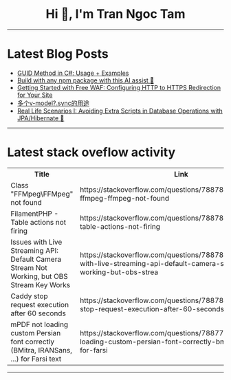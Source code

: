 <h1 align="center">Hi 👋, I'm Tran Ngoc Tam</h1>

---

# Latest Blog Posts 
<!-- BLOG-POST-LIST:START -->
- [GUID Method in C#: Usage + Examples](https://dev.to/bytehide/guid-method-in-c-usage-examples-6b1)
- [Build with any npm package with this AI assist 🦾](https://dev.to/commanddash/build-with-any-npm-package-with-this-ai-assist-11jb)
- [Getting Started with Free WAF: Configuring HTTP to HTTPS Redirection for Your Site](https://dev.to/lulu_liu_c90f973e2f954d7f/getting-started-with-free-waf-configuring-http-to-https-redirection-for-your-site-kca)
- [多个v-model?.sync的用途](https://dev.to/leoon_liang_7c64c6ceca7b4/duo-ge-v-modelsyncde-yong-tu-38gl)
- [Real Life Scenarios I: Avoiding Extra Scripts in Database Operations with JPA/Hibernate 👀](https://dev.to/agitrubard/real-life-scenarios-i-avoiding-extra-scripts-in-database-operations-with-jpahibernate-3fnn)
<!-- BLOG-POST-LIST:END -->

---

# Latest stack oveflow activity
<table>
  <tr><th>Title</th><th>Link</th></tr>
  <!-- STACKOVERFLOW:START --><tr><td>Class &quot;FFMpeg\FFMpeg&quot; not found</td><td>https://stackoverflow.com/questions/78878196/class-ffmpeg-ffmpeg-not-found</td></tr><tr><td>FilamentPHP - Table actions not firing</td><td>https://stackoverflow.com/questions/78878154/filamentphp-table-actions-not-firing</td></tr><tr><td>Issues with Live Streaming API: Default Camera Stream Not Working, but OBS Stream Key Works</td><td>https://stackoverflow.com/questions/78878100/issues-with-live-streaming-api-default-camera-stream-not-working-but-obs-strea</td></tr><tr><td>Caddy stop request execution after 60 seconds</td><td>https://stackoverflow.com/questions/78878054/caddy-stop-request-execution-after-60-seconds</td></tr><tr><td>mPDF not loading custom Persian font correctly &lpar;BMitra, IRANSans, ...&rpar; for Farsi text</td><td>https://stackoverflow.com/questions/78877952/mpdf-not-loading-custom-persian-font-correctly-bmitra-iransans-for-farsi</td></tr><!-- STACKOVERFLOW:END -->
</table>

---


